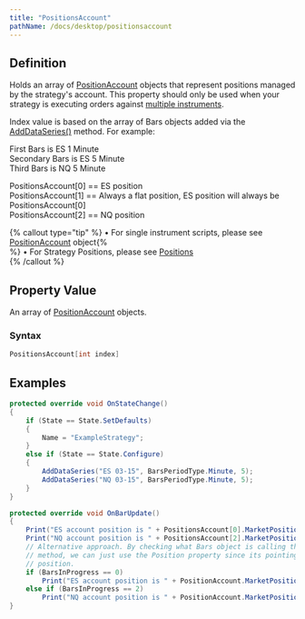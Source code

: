```yaml
---
title: "PositionsAccount"
pathName: /docs/desktop/positionsaccount
---
```


## Definition

Holds an array of [PositionAccount](/docs/desktop/positionaccount) objects that represent positions managed by the strategy's account. This property should only be used when your strategy is executing orders against [multiple instruments](/docs/desktop/multi-time_frame__instruments).

Index value is based on the array of Bars objects added via the [AddDataSeries()](/docs/desktop/adddataseries) method. For example:

First Bars is ES 1 Minute  
Secondary Bars is ES 5 Minute  
Third Bars is NQ 5 Minute  

PositionsAccount[0] == ES position  
PositionsAccount[1] == Always a flat position, ES position will always be PositionsAccount[0]  
PositionsAccount[2] == NQ position  

{% callout type="tip" %}
&bull; For single instrument scripts, please see [PositionAccount](/docs/desktop/positionaccount) object{% <br> %}
&bull; For Strategy Positions, please see [Positions](/docs/desktop/positions)  
{% /callout %}

## Property Value

An array of [PositionAccount](/docs/desktop/positionaccount) objects.

### Syntax

```csharp
PositionsAccount[int index]
```

## Examples

```csharp
protected override void OnStateChange()
{
    if (State == State.SetDefaults)
    {
        Name = "ExampleStrategy";
    }
    else if (State == State.Configure)
    {
        AddDataSeries("ES 03-15", BarsPeriodType.Minute, 5);
        AddDataSeries("NQ 03-15", BarsPeriodType.Minute, 5);
    }
}

protected override void OnBarUpdate()
{
    Print("ES account position is " + PositionsAccount[0].MarketPosition);
    Print("NQ account position is " + PositionsAccount[2].MarketPosition);
    // Alternative approach. By checking what Bars object is calling the OnBarUpdate()
    // method, we can just use the Position property since its pointing to the correct
    // position.
    if (BarsInProgress == 0)
        Print("ES account position is " + PositionAccount.MarketPosition);
    else if (BarsInProgress == 2)
        Print("NQ account position is " + PositionAccount.MarketPosition);
}
```
